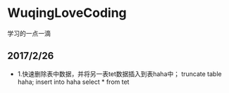 # WuqingLoveCoding
学习的一点一滴
## 2017/2/26
* 1.快速删除表中数据，并将另一表tet数据插入到表haha中；
truncate table haha;
insert into haha select * from tet
